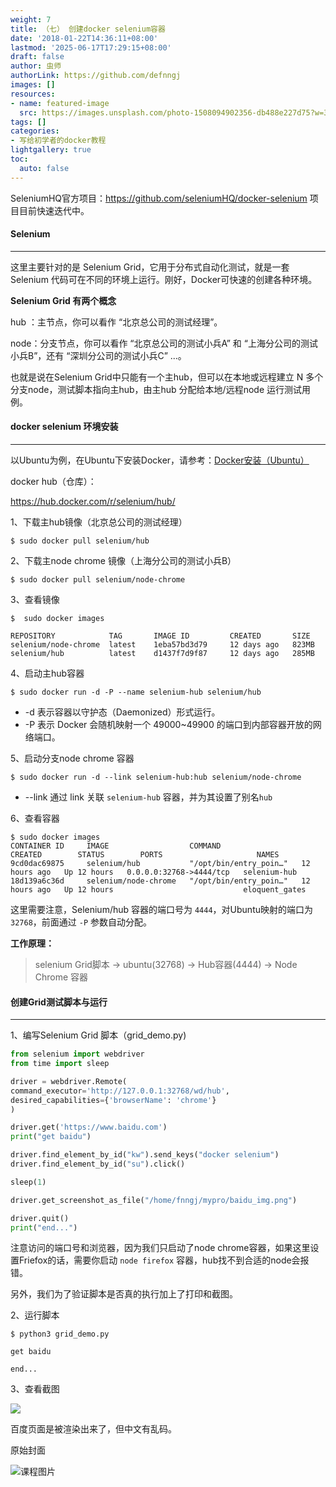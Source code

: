 ```yaml
---
weight: 7
title: （七） 创建docker selenium容器
date: '2018-01-22T14:36:11+08:00'
lastmod: '2025-06-17T17:29:15+08:00'
draft: false
author: 虫师
authorLink: https://github.com/defnngj
images: []
resources:
- name: featured-image
  src: https://images.unsplash.com/photo-1508094902356-db488e227d75?w=300
tags: []
categories:
- 写给初学者的docker教程
lightgallery: true
toc:
  auto: false
---
```





SeleniumHQ官方项目：https://github.com/seleniumHQ/docker-selenium
项目目前快速迭代中。



#### Selenium
---

这里主要针对的是 Selenium Grid，它用于分布式自动化测试，就是一套Selenium 代码可在不同的环境上运行。刚好，Docker可快速的创建各种环境。

__Selenium Grid 有两个概念__

hub ：主节点，你可以看作 “北京总公司的测试经理”。

node：分支节点，你可以看作 “北京总公司的测试小兵A” 和 “上海分公司的测试小兵B”，还有 “深圳分公司的测试小兵C” ...。

也就是说在Selenium Grid中只能有一个主hub，但可以在本地或远程建立 N 多个分支node，测试脚本指向主hub，由主hub 分配给本地/远程node 运行测试用例。


#### docker selenium 环境安装
---

以Ubuntu为例，在Ubuntu下安装Docker，请参考：[Docker安装（Ubuntu）](/docker/02-install/)

docker hub（仓库）：

https://hub.docker.com/r/selenium/hub/


1、下载主hub镜像（北京总公司的测试经理）

```
$ sudo docker pull selenium/hub
```

2、下载主node chrome 镜像（上海分公司的测试小兵B）

```
$ sudo docker pull selenium/node-chrome
```

3、查看镜像

```
$  sudo docker images

REPOSITORY            TAG       IMAGE ID         CREATED       SIZE
selenium/node-chrome  latest    1eba57bd3d79     12 days ago   823MB
selenium/hub          latest    d1437f7d9f87     12 days ago   285MB
```

4、启动主hub容器

```
$ sudo docker run -d -P --name selenium-hub selenium/hub
```
* -d 表示容器以守护态（Daemonized）形式运行。
* -P 表示 Docker 会随机映射一个 49000~49900 的端口到内部容器开放的网络端口。


5、启动分支node chrome 容器

```
$ sudo docker run -d --link selenium-hub:hub selenium/node-chrome
```
* --link 通过 link 关联 `selenium-hub` 容器，并为其设置了别名`hub`


6、查看容器
```
$ sudo docker images
CONTAINER ID     IMAGE                  COMMAND                  CREATED        STATUS        PORTS                     NAMES
9cd0dac69875     selenium/hub           "/opt/bin/entry_poin…"   12 hours ago   Up 12 hours   0.0.0.0:32768->4444/tcp   selenium-hub
18d139a6c36d     selenium/node-chrome   "/opt/bin/entry_poin…"   12 hours ago   Up 12 hours                             eloquent_gates
```
这里需要注意，Selenium/hub 容器的端口号为 `4444`，对Ubuntu映射的端口为 `32768`，前面通过 `-P` 参数自动分配。

__工作原理：__

> selenium Grid脚本 ->  ubuntu(32768) ->  Hub容器(4444)  ->  Node Chrome 容器


#### 创建Grid测试脚本与运行
---

1、编写Selenium Grid 脚本（grid_demo.py)

```Python
from selenium import webdriver
from time import sleep

driver = webdriver.Remote(
command_executor='http://127.0.0.1:32768/wd/hub',
desired_capabilities={'browserName': 'chrome'}
)

driver.get('https://www.baidu.com')
print("get baidu")

driver.find_element_by_id("kw").send_keys("docker selenium")
driver.find_element_by_id("su").click()

sleep(1)

driver.get_screenshot_as_file("/home/fnngj/mypro/baidu_img.png")

driver.quit()
print("end...")
```

注意访问的端口号和浏览器，因为我们只启动了node chrome容器，如果这里设置Friefox的话，需要你启动 `node firefox` 容器，hub找不到合适的node会报错。

另外，我们为了验证脚本是否真的执行加上了打印和截图。


2、运行脚本
```
$ python3 grid_demo.py

get baidu

end...
```

3、查看截图

![](http://img.testclass.net/docker_selenium.png)

百度页面是被渲染出来了，但中文有乱码。




原始封面

![课程图片](https://images.unsplash.com/photo-1508094902356-db488e227d75?w=300)

